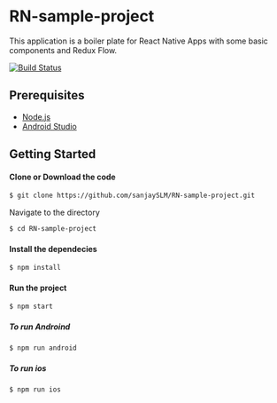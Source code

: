 # RN-sample-project

This  application is a boiler plate for React Native Apps with some basic components and Redux Flow.

[![Build Status](https://travis-ci.org/joemccann/dillinger.svg?branch=master)](https://travis-ci.org/joemccann/dillinger)

## Prerequisites
- [Node.js](http://nodejs.org)
- [Android Studio](https://developer.android.com/studio?gclid=CjwKCAjw3MSHBhB3EiwAxcaEu3C3bz9DSHpdBbMggte2LAhng05XP3IlBm9VBdpPm3G79RfGLEWiWxoChOEQAvD_BwE&gclsrc=aw.ds)

## Getting Started

#### Clone or Download the code
```sh
$ git clone https://github.com/sanjaySLM/RN-sample-project.git
```
Navigate to the directory
```sh
$ cd RN-sample-project
```

#### Install the dependecies
```sh
$ npm install
```
#### Run the project
```sh
$ npm start
```
##### To run Androind
```sh
$ npm run android
```
##### To run ios
```sh
$ npm run ios
```

